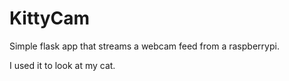 # KittyCam
Simple flask app that streams a webcam feed from a raspberrypi.

I used it to look at my cat.
